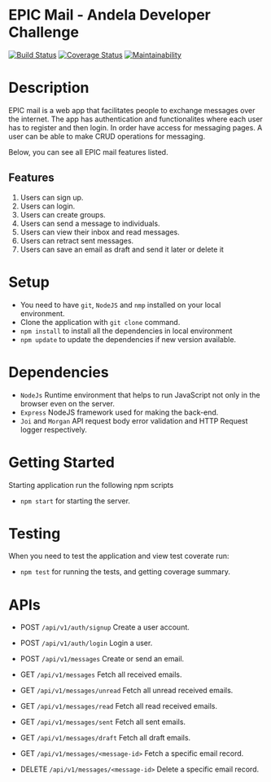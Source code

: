 # EPIC Mail - Andela Developer Challenge

[![Build Status](https://travis-ci.org/Hervera/epic-mail.svg?branch=develop)](https://travis-ci.org/Hervera/epic-mail)  [![Coverage Status](https://coveralls.io/repos/github/Hervera/epic-mail/badge.svg)](https://coveralls.io/github/Hervera/epic-mail) [![Maintainability](https://api.codeclimate.com/v1/badges/8f441dac47faa702f4b2/maintainability)](https://codeclimate.com/github/Hervera/epic-mail/maintainability)

# Description

<p>EPIC mail is a web app that facilitates people to exchange messages over the internet. The app has authentication and functionalites where each user has to register and then login. In order have access for messaging pages. A user can be able to make CRUD operations for messaging.</p>

<p>Below, you can see all EPIC mail features listed.</p>

## Features

1. Users can sign up.
2. Users can login.
3. Users can create groups.
4. Users can send a message to individuals.
5. Users can view their inbox and read messages.
6. Users can retract sent messages.
7. Users can save an email as draft and send it later or delete it

# Setup
- You need to have `git`, `NodeJS` and `nmp` installed on your local environment.
- Clone the application with `git clone` command.
- `npm install` to install all the dependencies in local environment
- `npm update` to update the dependencies if new version available.

# Dependencies
* `NodeJs` Runtime environment that helps to run JavaScript not only in the browser even on the server.
* `Express` NodeJS framework used for making the back-end.
* `Joi` and `Morgan` API request body error validation and HTTP Request logger respectively.

# Getting Started
Starting application run the following npm scripts
* `npm start` for starting the server.

# Testing
When you need to test the application and view test coverate run:
* `npm test` for running the tests, and getting coverage summary.

# APIs

* POST `/api/v1/auth/signup` Create a user account.
* POST `/api/v1/auth/login` Login a user.

* POST `/api/v1/messages` Create or send an email.
* GET `/api/v1/messages` Fetch all received emails. 
* GET `/api/v1/messages/unread` Fetch all unread received emails. 
* GET `/api/v1/messages/read` Fetch all read received emails. 
* GET `/api/v1/messages/sent` Fetch all sent emails. 
* GET `/api/v1/messages/draft` Fetch all draft emails. 
* GET `/api/v1/messages/<message-id>` Fetch a specific email record.
* DELETE `/api/v1/messages/<message-id>` Delete a specific email record.
